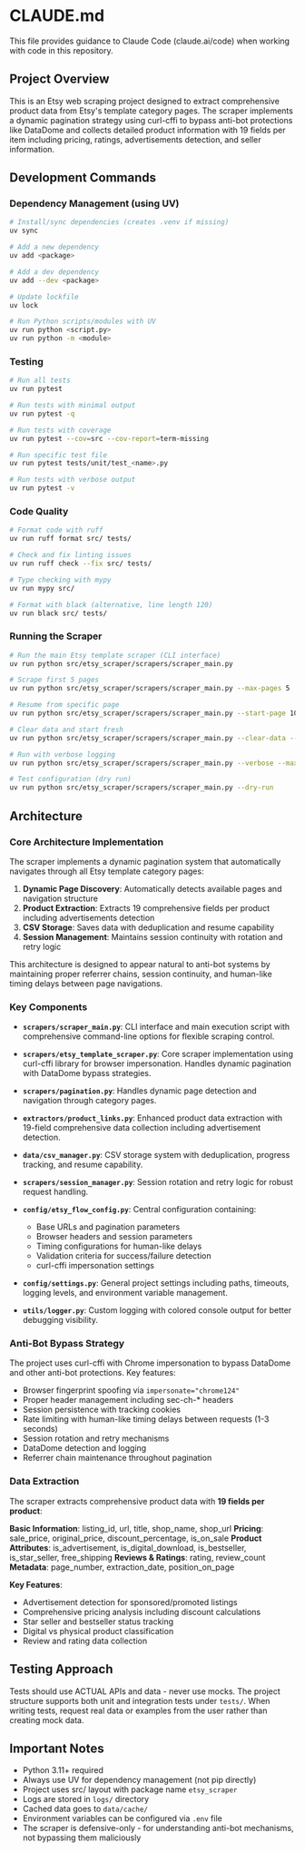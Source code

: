 # CLAUDE.md

This file provides guidance to Claude Code (claude.ai/code) when working with code in this repository.

## Project Overview

This is an Etsy web scraping project designed to extract comprehensive product data from Etsy's template category pages. The scraper implements a dynamic pagination strategy using curl-cffi to bypass anti-bot protections like DataDome and collects detailed product information with 19 fields per item including pricing, ratings, advertisements detection, and seller information.

## Development Commands

### Dependency Management (using UV)
```bash
# Install/sync dependencies (creates .venv if missing)
uv sync

# Add a new dependency
uv add <package>

# Add a dev dependency
uv add --dev <package>

# Update lockfile
uv lock

# Run Python scripts/modules with UV
uv run python <script.py>
uv run python -m <module>
```

### Testing
```bash
# Run all tests
uv run pytest

# Run tests with minimal output
uv run pytest -q

# Run tests with coverage
uv run pytest --cov=src --cov-report=term-missing

# Run specific test file
uv run pytest tests/unit/test_<name>.py

# Run tests with verbose output
uv run pytest -v
```

### Code Quality
```bash
# Format code with ruff
uv run ruff format src/ tests/

# Check and fix linting issues
uv run ruff check --fix src/ tests/

# Type checking with mypy
uv run mypy src/

# Format with black (alternative, line length 120)
uv run black src/ tests/
```

### Running the Scraper
```bash
# Run the main Etsy template scraper (CLI interface)
uv run python src/etsy_scraper/scrapers/scraper_main.py

# Scrape first 5 pages
uv run python src/etsy_scraper/scrapers/scraper_main.py --max-pages 5

# Resume from specific page
uv run python src/etsy_scraper/scrapers/scraper_main.py --start-page 10

# Clear data and start fresh
uv run python src/etsy_scraper/scrapers/scraper_main.py --clear-data --max-pages 10

# Run with verbose logging
uv run python src/etsy_scraper/scrapers/scraper_main.py --verbose --max-pages 3

# Test configuration (dry run)
uv run python src/etsy_scraper/scrapers/scraper_main.py --dry-run
```

## Architecture

### Core Architecture Implementation
The scraper implements a dynamic pagination system that automatically navigates through all Etsy template category pages:
1. **Dynamic Page Discovery**: Automatically detects available pages and navigation structure
2. **Product Extraction**: Extracts 19 comprehensive fields per product including advertisements detection
3. **CSV Storage**: Saves data with deduplication and resume capability
4. **Session Management**: Maintains session continuity with rotation and retry logic

This architecture is designed to appear natural to anti-bot systems by maintaining proper referrer chains, session continuity, and human-like timing delays between page navigations.

### Key Components

- **`scrapers/scraper_main.py`**: CLI interface and main execution script with comprehensive command-line options for flexible scraping control.

- **`scrapers/etsy_template_scraper.py`**: Core scraper implementation using curl-cffi library for browser impersonation. Handles dynamic pagination with DataDome bypass strategies.

- **`scrapers/pagination.py`**: Handles dynamic page detection and navigation through category pages.

- **`extractors/product_links.py`**: Enhanced product data extraction with 19-field comprehensive data collection including advertisement detection.

- **`data/csv_manager.py`**: CSV storage system with deduplication, progress tracking, and resume capability.

- **`scrapers/session_manager.py`**: Session rotation and retry logic for robust request handling.

- **`config/etsy_flow_config.py`**: Central configuration containing:
  - Base URLs and pagination parameters
  - Browser headers and session parameters
  - Timing configurations for human-like delays
  - Validation criteria for success/failure detection
  - curl-cffi impersonation settings

- **`config/settings.py`**: General project settings including paths, timeouts, logging levels, and environment variable management.

- **`utils/logger.py`**: Custom logging with colored console output for better debugging visibility.

### Anti-Bot Bypass Strategy
The project uses curl-cffi with Chrome impersonation to bypass DataDome and other anti-bot protections. Key features:
- Browser fingerprint spoofing via `impersonate="chrome124"`
- Proper header management including sec-ch-* headers
- Session persistence with tracking cookies
- Rate limiting with human-like timing delays between requests (1-3 seconds)
- Session rotation and retry mechanisms
- DataDome detection and logging
- Referrer chain maintenance throughout pagination

### Data Extraction
The scraper extracts comprehensive product data with **19 fields per product**:

**Basic Information**: listing_id, url, title, shop_name, shop_url
**Pricing**: sale_price, original_price, discount_percentage, is_on_sale
**Product Attributes**: is_advertisement, is_digital_download, is_bestseller, is_star_seller, free_shipping
**Reviews & Ratings**: rating, review_count
**Metadata**: page_number, extraction_date, position_on_page

**Key Features**:
- Advertisement detection for sponsored/promoted listings
- Comprehensive pricing analysis including discount calculations
- Star seller and bestseller status tracking
- Digital vs physical product classification
- Review and rating data collection

## Testing Approach

Tests should use ACTUAL APIs and data - never use mocks. The project structure supports both unit and integration tests under `tests/`. When writing tests, request real data or examples from the user rather than creating mock data.

## Important Notes

- Python 3.11+ required
- Always use UV for dependency management (not pip directly)
- Project uses src/ layout with package name `etsy_scraper`
- Logs are stored in `logs/` directory
- Cached data goes to `data/cache/`
- Environment variables can be configured via `.env` file
- The scraper is defensive-only - for understanding anti-bot mechanisms, not bypassing them maliciously